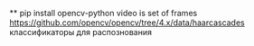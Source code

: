 ** pip install opencv-python
video is set of frames
https://github.com/opencv/opencv/tree/4.x/data/haarcascades
классификаторы для распознования
